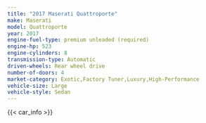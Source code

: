 ```yaml
---
title: "2017 Maserati Quattroporte"
make: Maserati
model: Quattroporte
year: 2017
engine-fuel-type: premium unleaded (required)
engine-hp: 523
engine-cylinders: 8
transmission-type: Automatic
driven-wheels: Rear wheel drive
number-of-doors: 4
market-category: Exotic,Factory Tuner,Luxury,High-Performance
vehicle-size: Large
vehicle-style: Sedan
---
```


{{< car_info >}}
